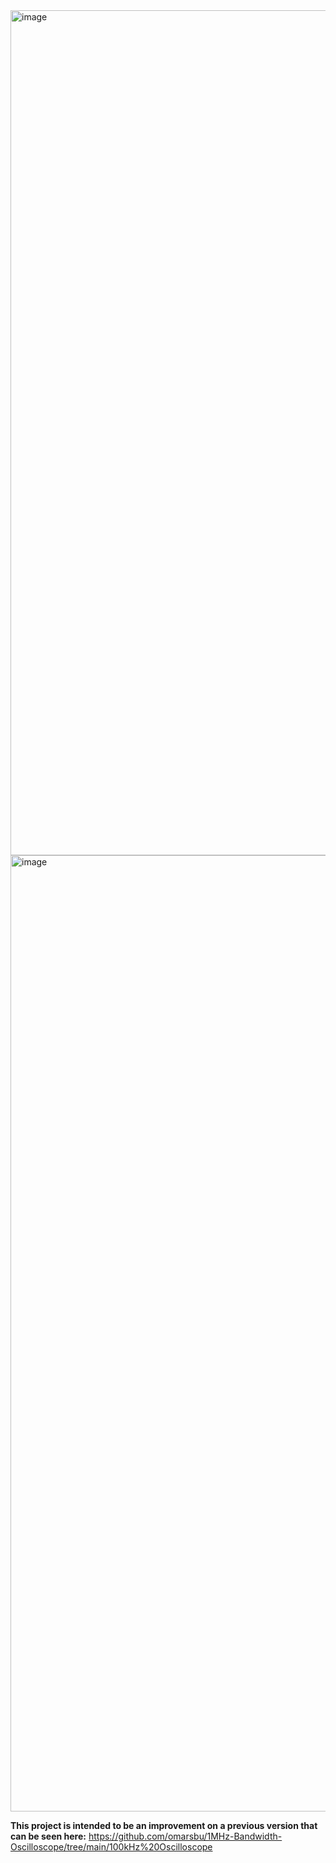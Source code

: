 <img width="3152" height="1352" alt="image" src="https://github.com/user-attachments/assets/1de75fba-1ab1-414a-b73a-2e660d777b84" />

<img width="2587" height="1530" alt="image" src="https://github.com/user-attachments/assets/5a73c4d3-182c-4cf5-9326-3d5ecae1fc22" />





**This project is intended to be an improvement on a previous version that can be seen here:**
https://github.com/omarsbu/1MHz-Bandwidth-Oscilloscope/tree/main/100kHz%20Oscilloscope
